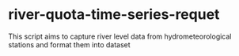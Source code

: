 # river-quota-time-series-requet
This script aims to capture river level data from hydrometeorological stations and format them into dataset
